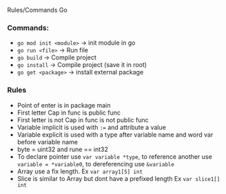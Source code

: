 Rules/Commands Go

### Commands:
 - `go mod init <module>` -> init module in go
 - `go run <file>` -> Run file
 - `go build` -> Compile project
 - `go install` -> Compile project (save it in root)
 - `go get <package>` -> install external package

### Rules
- Point of enter is in package main
- First letter Cap in func is public func
- First letter is not Cap in func is not public func
- Variable implicit is used with `:=` and attribute a value
- Variable explicit is used with a type after variable name and word var before variable name
- byte = uint32 and rune == int32
- To declare pointer use `var variable *type`, to reference another use `variable = *variable0`, to dereferencing use `&variable`
- Array use a fix length. Ex `var array1[5] int`
- Slice is similar to Array but dont have a prefixed length Ex `var slice1[] int`
